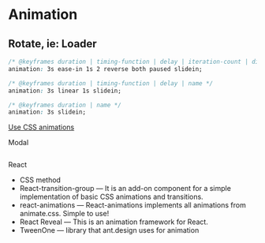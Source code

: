 # Animation

## Rotate, ie: Loader

```css
/* @keyframes duration | timing-function | delay | iteration-count | direction | fill-mode | play-state | name */
animation: 3s ease-in 1s 2 reverse both paused slidein;

/* @keyframes duration | timing-function | delay | name */
animation: 3s linear 1s slidein;

/* @keyframes duration | name */
animation: 3s slidein;
```

[Use CSS animations](https://developer.mozilla.org/en-US/docs/Web/CSS/CSS_Animations/Using_CSS_animations)

Modal

```css
```

React

- CSS method
- React-transition-group — It is an add-on component for a simple implementation of basic CSS animations and transitions.
- react-animations — React-animations implements all animations from animate.css. Simple to use!
- React Reveal — This is an animation framework for React.
- TweenOne — library that ant.design uses for animation
